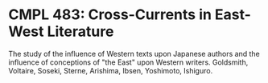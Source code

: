 # CMPL 483: Cross-Currents in East-West Literature

The study of the influence of Western texts upon Japanese authors and the influence of conceptions of "the East" upon Western writers. Goldsmith, Voltaire, Soseki, Sterne, Arishima, Ibsen, Yoshimoto, Ishiguro.